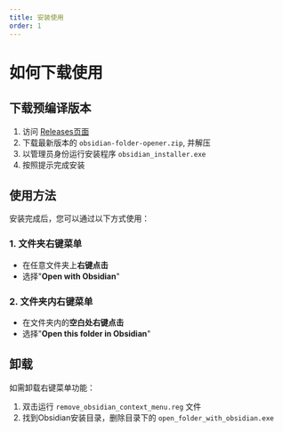 ```yaml
---
title: 安装使用
order: 1
---
```


# 如何下载使用

## 下载预编译版本

1. 访问 [Releases页面](https://github.com/RavenHogwarts/open-folder-with-obsidian/releases)
2. 下载最新版本的 `obsidian-folder-opener.zip`, 并解压
3. 以管理员身份运行安装程序 `obsidian_installer.exe`
4. 按照提示完成安装

## 使用方法

安装完成后，您可以通过以下方式使用：

### 1. 文件夹右键菜单
- 在任意文件夹上**右键点击**
- 选择"**Open with Obsidian**"

### 2. 文件夹内右键菜单
- 在文件夹内的**空白处右键点击**
- 选择"**Open this folder in Obsidian**"

## 卸载

如需卸载右键菜单功能：

1. 双击运行 `remove_obsidian_context_menu.reg` 文件
2. 找到Obsidian安装目录，删除目录下的 `open_folder_with_obsidian.exe`
